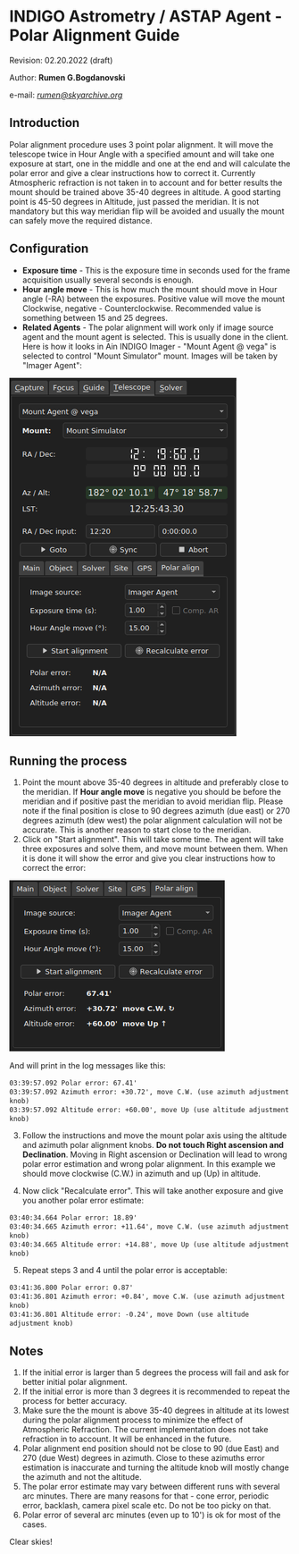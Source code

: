 # INDIGO Astrometry / ASTAP Agent - Polar Alignment Guide

Revision: 02.20.2022 (draft)

Author: **Rumen G.Bogdanovski**

e-mail: *rumen@skyarchive.org*

## Introduction

Polar alignment procedure uses 3 point polar alignment. It will move the telescope twice in Hour Angle with a specified amount and will take one exposure at start, one in the middle and one at the end and will calculate the polar error and give a clear instructions how to correct it. Currently Atmospheric refraction is not taken in to account and for better results the mount should be trained above 35-40 degrees in altitude. A good starting point is 45-50 degrees in Altitude, just passed the meridian. It is not mandatory but this way meridian flip will be avoided and usually the mount can safely move the required distance.    

## Configuration
- **Exposure time** - This is the exposure time in seconds used for the frame acquisition usually several seconds is enough.
- **Hour angle move** - This is how much the mount should move in Hour angle (-RA) between the exposures. Positive value will move the mount Clockwise, negative - Counterclockwise. Recommended value is something between 15 and 25 degrees.  
- **Related Agents** - The polar alignment will work only if image source agent and the mount agent is selected. This is usually done in the client. Here is how it looks in Ain INDIGO Imager - "Mount Agent @ vega" is selected to control "Mount Simulator" mount. Images will be taken by "Imager Agent":

 ![](POLAR_ALIGNMENT/pa_config.png)

## Running the process
1. Point the mount above 35-40 degrees in altitude and preferably close to the meridian. If **Hour angle move** is negative you should be before the meridian and if positive past the meridian to avoid meridian flip. Please note if the final position is close to 90 degrees azimuth (due east) or 270 degrees azimuth (dew west) the polar alignment calculation will not be accurate. This is another reason to start close to the meridian.
2. Click on "Start alignment". This will take some time. The agent will take three exposures and solve them, and move mount between them. When it is done it will show the error and give you clear instructions how to correct the error:

 ![](POLAR_ALIGNMENT/pa_start.png)

 And will print in the log messages like this:

 ```
 03:39:57.092 Polar error: 67.41'
 03:39:57.092 Azimuth error: +30.72', move C.W. (use azimuth adjustment knob)
 03:39:57.092 Altitude error: +60.00', move Up (use altitude adjustment knob)
 ```

3. Follow the instructions and move the mount polar axis using the altitude and azimuth polar alignment knobs. **Do not touch Right ascension and Declination**. Moving in Right ascension or Declination will lead to wrong polar error estimation and wrong polar alignment. In this example we should move clockwise (C.W.) in azimuth and up (Up) in altitude.

4. Now click "Recalculate error". This will take another exposure and give you another polar error estimate:

 ```
 03:40:34.664 Polar error: 18.89'
 03:40:34.665 Azimuth error: +11.64', move C.W. (use azimuth adjustment knob)
 03:40:34.665 Altitude error: +14.88', move Up (use altitude adjustment knob)
 ```

5. Repeat steps 3 and 4 until the polar error is acceptable:

 ```
 03:41:36.800 Polar error: 0.87'
 03:41:36.801 Azimuth error: +0.84', move C.W. (use azimuth adjustment knob)
 03:41:36.801 Altitude error: -0.24', move Down (use altitude adjustment knob)
 ```

## Notes
1. If the initial error is larger than 5 degrees the process will fail and ask for better initial polar alignment.
2. If the initial error is more than 3 degrees it is recommended to repeat the process for better accuracy.
3. Make sure the the mount is above 35-40 degrees in altitude at its lowest during the polar alignment process to minimize the effect of Atmospheric Refraction. The current implementation does not take refraction in to account. It will be enhanced in the future.
4. Polar alignment end position should not be close to 90 (due East) and 270 (due West) degrees in azimuth. Close to these azimuths error estimation is inaccurate and turning the altitude knob will mostly change the azimuth and not the altitude.
5. The polar error estimate may vary between different runs with several arc minutes. There are many reasons for that - cone error, periodic error, backlash, camera pixel scale etc. Do not be too picky on that.
6. Polar error of several arc minutes (even up to 10') is ok for most of the cases.

Clear skies!  
